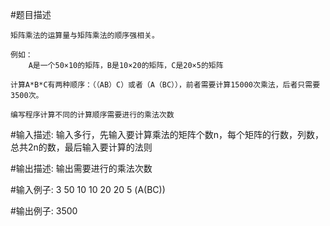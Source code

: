 #题目描述

    矩阵乘法的运算量与矩阵乘法的顺序强相关。

    例如：
        A是一个50×10的矩阵，B是10×20的矩阵，C是20×5的矩阵

    计算A*B*C有两种顺序：（（AB）C）或者（A（BC）），前者需要计算15000次乘法，后者只需要3500次。

    编写程序计算不同的计算顺序需要进行的乘法次数





#输入描述:
    输入多行，先输入要计算乘法的矩阵个数n，每个矩阵的行数，列数，总共2n的数，最后输入要计算的法则


#输出描述:
    输出需要进行的乘法次数

#输入例子:
    3
    50 10
    10 20
    20 5
    (A(BC))

#输出例子:
    3500